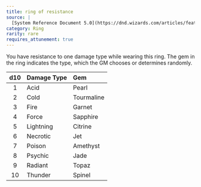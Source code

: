 ```yaml
---
title: ring of resistance
source: |
  [System Reference Document 5.0](https://dnd.wizards.com/articles/features/systems-reference-document-srd)
category: Ring
rarity: rare
requires_attunement: true
---
```


You have resistance to one damage type while wearing this ring. The gem in the ring indicates the type, which the GM chooses or determines randomly.

| d10 | Damage Type | Gem        |
|:---:|:------------|:-----------|
|  1  | Acid        | Pearl      |
|  2  | Cold        | Tourmaline |
|  3  | Fire        | Garnet     |
|  4  | Force       | Sapphire   |
|  5  | Lightning   | Citrine    |
|  6  | Necrotic    | Jet        |
|  7  | Poison      | Amethyst   |
|  8  | Psychic     | Jade       |
|  9  | Radiant     | Topaz      |
| 10  | Thunder     | Spinel     |
